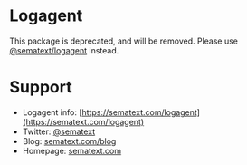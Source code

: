 # Logagent

This package is deprecated, and will be removed.
Please use [@sematext/logagent](https://www.npmjs.com/package/@sematext/logagent) instead.

# Support 
- Logagent info: [https://sematext.com/logagent](https://sematext.com/logagent)
- Twitter: [@sematext](http://twitter.com/sematext)
- Blog: [sematext.com/blog](http://sematext.com/blog)
- Homepage: [sematext.com](http://sematext.com)
